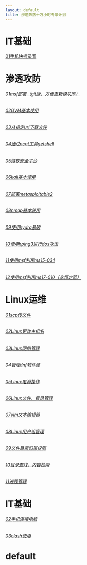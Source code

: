 ```yaml
---
layout: default
title: 渗透攻防十万小时专家计划
---
```

# IT基础
[01手机快捷录音](/articles/IT基础/01手机快捷录音.md)
# 渗透攻防
###### [01msf部署（git版、方便更新模块库）](/articles/msf部署（git版、方便更新模块库）.md)
###### [02GVM基本使用](/articles/GVM基本使用.md)
###### [03从指定url下载文件](/articles/从指定url下载文件.md)
###### [04通过ncat工具getshell](/articles/通过ncat工具getshell.md)
###### [05微软安全平台](/articles/微软安全平台.md)
###### [06kali基本使用](/articles/kali基本使用.md)
###### [07部署metasploitable2](/articles/部署metasploitable2.md)
###### [08nmap基本使用](/articles/nmap基本使用.md)
###### [09使用hydra暴破](/articles/使用hydra暴破.md)
###### [10使用hping3进行dos攻击](/articles/使用hping3进行dos攻击.md)
###### [11使用msf利用ms15-034](/articles/使用msf利用ms15-034.md)
###### [12使用msf利用ms17-010（永恒之蓝）](/articles/使用msf利用ms17-010（永恒之蓝）.md)


# Linux运维
###### [01scp传文件](/articles/scp传文件.md)
###### [02Linux更改主机名](/articles/Linux更改主机名.md)
###### [03Linux网络管理](/articles/Linux网络管理.md)
###### [04管理dnf软件源](/articles/Linux运维/04管理dnf软件源.md)
###### [05Linux电源操作](/articles/Linux运维/05Linux电源操作.md)
###### [06Linux文件、目录管理](/articles/Linux运维/06Linux文件、目录管理.md)
###### [07vim文本编辑器](/articles/Linux运维/07vim文本编辑器.md)
###### [08Linux用户组管理](/articles/Linux运维/08Linux用户组管理.md)
###### [09文件目录归属权限](/articles/Linux运维/09文件目录归属权限.md)
###### [10目录查找、内容检索](/articles/Linux运维/10目录查找、内容检索.md)
###### [11进程管理](/articles/Linux运维/11进程管理.md)
# IT基础
###### [02手机连接电脑](/articles/手机连接电脑.md)
###### [03clash使用](/articles/clash使用.md)
# default
